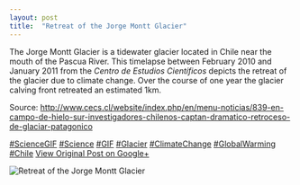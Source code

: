 ```yaml
---
layout: post
title:  "Retreat of the Jorge Montt Glacier"
---
```


The Jorge Montt Glacier is a tidewater glacier located in Chile near the mouth of the Pascua River. This timelapse between February 2010 and January 2011 from the _Centro de Estudios Científicos_ depicts the retreat of the glacier due to climate change. Over the course of one year the glacier calving front retreated an estimated 1km.   
  
Source: <http://www.cecs.cl/website/index.php/en/menu-noticias/839-en-campo-de-hielo-sur-investigadores-chilenos-captan-dramatico-retroceso-de-glaciar-patagonico>  
  
[#ScienceGIF](https://plus.google.com/s/%23ScienceGIF/posts) [#Science](https://plus.google.com/s/%23Science/posts) [#GIF](https://plus.google.com/s/%23GIF/posts) [#Glacier](https://plus.google.com/s/%23Glacier/posts) [#ClimateChange](https://plus.google.com/s/%23ClimateChange/posts) [#GlobalWarming](https://plus.google.com/s/%23GlobalWarming/posts) [#Chile](https://plus.google.com/s/%23Chile/posts)
[View Original Post on Google+](https://plus.google.com/+ColinSullender/posts/fs8XdC8bSa7)

![Retreat of the Jorge Montt Glacier](https://i.imgur.com/BnR21EN.gif)
